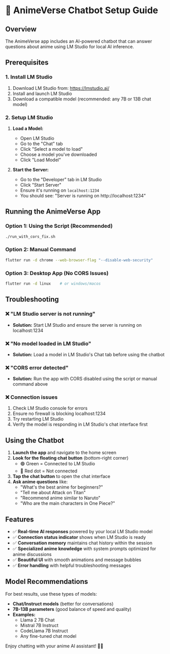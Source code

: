 # 🤖 AnimeVerse Chatbot Setup Guide

## Overview
The AnimeVerse app includes an AI-powered chatbot that can answer questions about anime using LM Studio for local AI inference.

## Prerequisites

### 1. Install LM Studio
1. Download LM Studio from: https://lmstudio.ai/
2. Install and launch LM Studio
3. Download a compatible model (recommended: any 7B or 13B chat model)

### 2. Setup LM Studio
1. **Load a Model:**
   - Open LM Studio
   - Go to the "Chat" tab
   - Click "Select a model to load"
   - Choose a model you've downloaded
   - Click "Load Model"

2. **Start the Server:**
   - Go to the "Developer" tab in LM Studio
   - Click "Start Server"
   - Ensure it's running on `localhost:1234`
   - You should see: "Server is running on http://localhost:1234"

## Running the AnimeVerse App

### Option 1: Using the Script (Recommended)
```bash
./run_with_cors_fix.sh
```

### Option 2: Manual Command
```bash
flutter run -d chrome --web-browser-flag "--disable-web-security"
```

### Option 3: Desktop App (No CORS Issues)
```bash
flutter run -d linux    # or windows/macos
```

## Troubleshooting

### ❌ "LM Studio server is not running"
- **Solution:** Start LM Studio and ensure the server is running on localhost:1234

### ❌ "No model loaded in LM Studio"
- **Solution:** Load a model in LM Studio's Chat tab before using the chatbot

### ❌ "CORS error detected"
- **Solution:** Run the app with CORS disabled using the script or manual command above

### ❌ Connection issues
1. Check LM Studio console for errors
2. Ensure no firewall is blocking localhost:1234
3. Try restarting LM Studio
4. Verify the model is responding in LM Studio's chat interface first

## Using the Chatbot

1. **Launch the app** and navigate to the home screen
2. **Look for the floating chat button** (bottom-right corner)
   - 🟢 Green = Connected to LM Studio
   - 🔴 Red dot = Not connected
3. **Tap the chat button** to open the chat interface
4. **Ask anime questions** like:
   - "What's the best anime for beginners?"
   - "Tell me about Attack on Titan"
   - "Recommend anime similar to Naruto"
   - "Who are the main characters in One Piece?"

## Features

- ✅ **Real-time AI responses** powered by your local LM Studio model
- ✅ **Connection status indicator** shows when LM Studio is ready
- ✅ **Conversation memory** maintains chat history within the session  
- ✅ **Specialized anime knowledge** with system prompts optimized for anime discussions
- ✅ **Beautiful UI** with smooth animations and message bubbles
- ✅ **Error handling** with helpful troubleshooting messages

## Model Recommendations

For best results, use these types of models:
- **Chat/Instruct models** (better for conversations)
- **7B-13B parameters** (good balance of speed and quality)
- **Examples:**
  - Llama 2 7B Chat
  - Mistral 7B Instruct
  - CodeLlama 7B Instruct
  - Any fine-tuned chat model

Enjoy chatting with your anime AI assistant! 🎌✨
